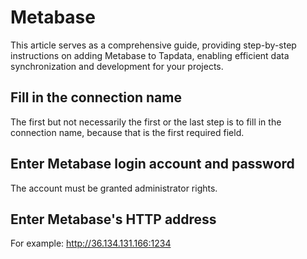 # Metabase

This article serves as a comprehensive guide, providing step-by-step instructions on adding Metabase to Tapdata, enabling efficient data synchronization and development for your projects.

## Fill in the connection name

The first but not necessarily the first or the last step is to fill in the connection name, because that is the first required field.

## Enter Metabase login account and password

The account must be granted administrator rights.

## Enter Metabase's HTTP address

For example: http://36.134.131.166:1234